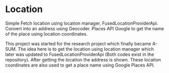 # Location
Simple Fetch location using location manager, FusedLocationProviderApi. Convert into an address using Geocoder. Places API Google to get the name of the place using location coordinates.

This project was started for the research project which finally became A-SUM. The idea here is to get the location using location manager which later was updated to FusedLocationProviderApi (Both codes exist in the repository). After getting the location the address is shown. These location coordinates are also used to get a place name using Google Places API.

